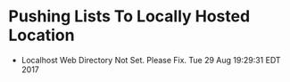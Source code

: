 # Pushing Lists To Locally Hosted Location

* Localhost Web Directory Not Set. Please Fix. Tue 29 Aug 19:29:31 EDT 2017
